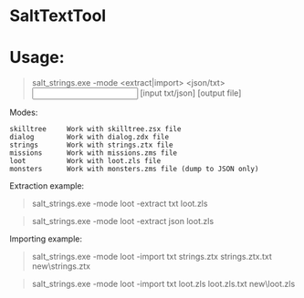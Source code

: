 # SaltTextTool
# Usage:
> salt_strings.exe -mode <mode> <extract|import> <json/txt> <input game file> [input txt/json] [output file]
  
Modes:
```
skilltree     Work with skilltree.zsx file
dialog        Work with dialog.zdx file
strings       Work with strings.ztx file
missions      Work with missions.zms file
loot          Work with loot.zls file
monsters      Work with monsters.zms file (dump to JSON only)
```
  
Extraction example:
> salt_strings.exe -mode loot -extract txt loot.zls
  
> salt_strings.exe -mode loot -extract json loot.zls

Importing example:
> salt_strings.exe -mode loot -import txt strings.ztx strings.ztx.txt new\strings.ztx

> salt_strings.exe -mode loot -import txt loot.zls loot.zls.txt new\loot.zls
